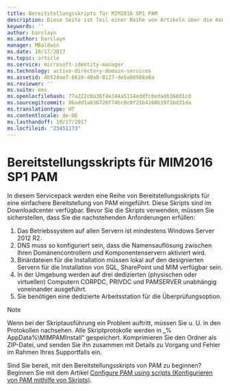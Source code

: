 ```yaml
---
title: Bereitstellungsskripts für MIM2016 SP1 PAM
description: Diese Seite ist Teil einer Reihe von Artikeln über die Konfiguration des Privileged Identity Managers mithilfe von Skripts. Sie umfasst eine Liste mit Annahmen zur Umgebung.
keywords: ''
author: barclayn
ms.author: barclayn
manager: MBaldwin
ms.date: 10/17/2017
ms.topic: article
ms.service: microsoft-identity-manager
ms.technology: active-directory-domain-services
ms.assetid: 4b524ae7-6610-40a0-8127-de5a08988a8a
ms.reviewer: ''
ms.suite: ems
ms.openlocfilehash: 77a222c0a36f4e244a5114eddfc0edadb168d1cd
ms.sourcegitcommit: 06add1a636720f74bc0c0f25b4100b19f1bd31da
ms.translationtype: HT
ms.contentlocale: de-DE
ms.lasthandoff: 10/17/2017
ms.locfileid: "23451173"
---
```

# <a name="mim2016-sp1-pam-deployment-scripts"></a>Bereitstellungsskripts für MIM2016 SP1 PAM

In diesem Servicepack werden eine Reihe von Bereitstellungsskripts für eine einfachere Bereitstellung von PAM eingeführt. Diese Skripts sind im Downloadcenter verfügbar. Bevor Sie die Skripts verwenden, müssen Sie sicherstellen, dass Sie die nachstehenden Anforderungen erfüllen:

1. Das Betriebssystem auf allen Servern ist mindestens Windows Server 2012 R2.
2. DNS muss so konfiguriert sein, dass die Namensauflösung zwischen Ihren Domänencontrollern und Komponentenservern aktiviert wird.
3. Binärdateien für die Installation müssen lokal auf den designierten Servern für die Installation von SQL, SharePoint und MIM verfügbar sein.
4. In der Umgebung werden auf drei dedizierten (physischen oder virtuellen) Computern CORPDC, PRIVDC und PAMSERVER unabhängig voneinander ausgeführt.
5. Sie benötigen eine dedizierte Arbeitsstation für die Überprüfungsoption.

>[!NOTE]
>Wenn bei der Skriptausführung ein Problem auftritt, müssen Sie u. U. in den Protokollen nachsehen. Alle Skriptprotokolle werden in „% AppData%\MIMPAMInstall“ gespeichert. Komprimieren Sie den Ordner als ZIP-Datei, und senden Sie ihn zusammen mit Details zu Vorgang und Fehler im Rahmen Ihres Supportfalls ein.

Sind Sie bereit, mit den Bereitstellungsskripts von PAM zu beginnen? Beginnen Sie mit dem Artikel [Configure PAM using scripts (Konfigurieren von PAM mithilfe von Skripts)](./pam/sp1-pam-configure-using-scripts.md).
